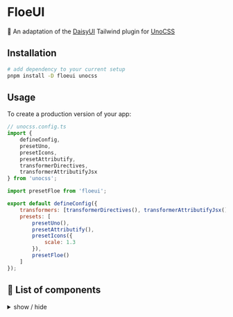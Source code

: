 # FloeUI

💅 An adaptation of the [DaisyUI](https://daisyui.com/) Tailwind plugin for [UnoCSS](https://github.com/unocss/unocss)

## Installation

```bash
# add dependency to your current setup
pnpm install -D floeui unocss

```

## Usage

To create a production version of your app:

```js
// unocss.config.ts
import {
	defineConfig,
	presetUno,
	presetIcons,
	presetAttributify,
	transformerDirectives,
	transformerAttributifyJsx
} from 'unocss';

import presetFloe from 'floeui';

export default defineConfig({
	transformers: [transformerDirectives(), transformerAttributifyJsx()],
	presets: [
		presetUno(),
		presetAttributify(),
		presetIcons({
			scale: 1.3
		}),
		presetFloe()
	]
});
```

## 📁 List of components

<details>
<summary>
  show / hide
</summary>

- Actions

  - [x] Button
  - [x] Dropdown
  - [x] Modal
  - [ ] ~~Swap~~

- Data display

  - [x] Alert
  - [x] Avatar
  - [x] Badge
  - [ ] Banner
  - [x] Calendar
  - [x] Card
  - [x] Carousel
  - [ ] Chat bubble
  - [x] Collapse
  - [ ] Comment
  - [ ] ~~Countdown~~
  - [ ] Empty placeholder
  - [x] Kbd
  - [ ] Loading
  - [x] Progress & Radial
  - [ ] Stat
  - [x] Table
  - [ ] Tag
  - [ ] Timeline
  - [x] Toast
  - [x] Tooltip
  - [ ] Treeview

- Data input
  - [x] Checkbox
  - [x] Text input
  - [x] Radio
  - [x] Range
  - [x] Rating
  - [x] Select
  - [x] Textarea
  - [x] Toggle
  - [ ] Upload
- Layout

  - [ ] Artboard
  - [ ] Button group
  - [ ] Divider
  - [ ] Drawer
  - [ ] Footer
  - [ ] Hero
  - [ ] Indicator
  - [ ] Input group
  - [ ] Mask
  - [ ] Stack

- Navigation

  - [ ] Bottom Navigation
  - [ ] Breadcrumbs
  - [ ] Link
  - [x] Menu
  - [ ] Navbar
  - [ ] Pagination
  - [ ] Steps
  - [x] Tab

- Mockup
  - [ ] Browser
  - [ ] Code
  - [ ] Phone
  - [ ] Window

</details>

